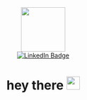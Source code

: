 <div id="header" align="center">
  <img src="https://media4.giphy.com/media/4H3Ii5eLChYul9p7NL/200w.webp?cid=ecf05e47pk511sl0781gtb6kc4x8gs5pzz3ibp8v48h251yv&rid=200w.webp&ct=g" width="100"/>
  <div id="badges" >

<a href="your-linkedin-URL">
    <img src="https://img.shields.io/badge/LinkedIn-blue?style=for-the-badge&logo=linkedin&logoColor=white" alt="LinkedIn Badge"/>
  </a>
</div>
  
  
  <h1>
  hey there
  <img src="https://media.giphy.com/media/hvRJCLFzcasrR4ia7z/giphy.gif" width="30px"/>
</h1>
</div>




